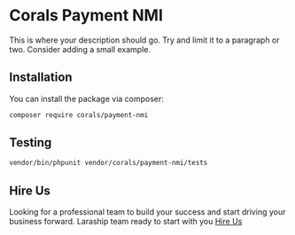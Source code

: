 # Corals Payment NMI

This is where your description should go. Try and limit it to a paragraph or two. Consider adding a small example.

## Installation

You can install the package via composer:

```bash
composer require corals/payment-nmi
```

## Testing

```bash
vendor/bin/phpunit vendor/corals/payment-nmi/tests 
```
## Hire Us
Looking for a professional team to build your success and start driving your business forward.
Laraship team ready to start with you [Hire Us](https://www.laraship.com/contact)
